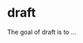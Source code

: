
<!-- README.md is generated from README.Rmd. Please edit that file -->

# draft

<!-- badges: start -->
<!-- badges: end -->

The goal of draft is to …
